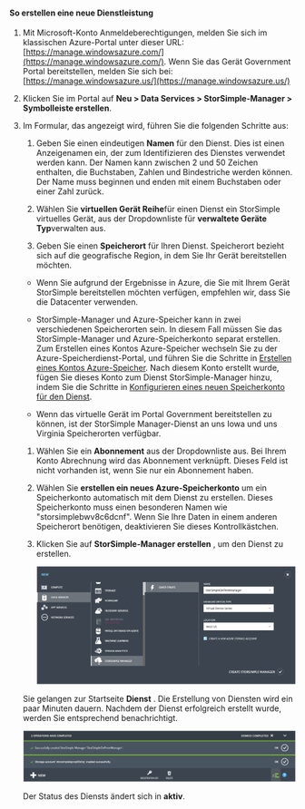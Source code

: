#### <a name="to-create-a-new-service"></a>So erstellen eine neue Dienstleistung

1.  Mit Microsoft-Konto Anmeldeberechtigungen, melden Sie sich im klassischen Azure-Portal unter dieser URL: [https://manage.windowsazure.com/](https://manage.windowsazure.com/). Wenn Sie das Gerät Government Portal bereitstellen, melden Sie sich bei: [https://manage.windowsazure.us/](https://manage.windowsazure.us/)

2.  Klicken Sie im Portal auf **Neu > Data Services > StorSimple-Manager > Symbolleiste erstellen**.

3.  Im Formular, das angezeigt wird, führen Sie die folgenden Schritte aus:

    1.  Geben Sie einen eindeutigen **Namen** für den Dienst. Dies ist einen Anzeigenamen ein, der zum Identifizieren des Dienstes verwendet werden kann. Der Namen kann zwischen 2 und 50 Zeichen enthalten, die Buchstaben, Zahlen und Bindestriche werden können. Der Name muss beginnen und enden mit einem Buchstaben oder einer Zahl zurück.

    2.  Wählen Sie **virtuellen Gerät Reihe**für einen Dienst ein StorSimple virtuelles Gerät, aus der Dropdownliste für **verwaltete Geräte Typ**verwalten aus.

    3.  Geben Sie einen **Speicherort** für Ihren Dienst. Speicherort bezieht sich auf die geografische Region, in dem Sie Ihr Gerät bereitstellen möchten.

     -   Wenn Sie aufgrund der Ergebnisse in Azure, die Sie mit Ihrem Gerät StorSimple bereitstellen möchten verfügen, empfehlen wir, dass Sie die Datacenter verwenden.

     -   StorSimple-Manager und Azure-Speicher kann in zwei verschiedenen Speicherorten sein. In diesem Fall müssen Sie das StorSimple-Manager und Azure-Speicherkonto separat erstellen. Zum Erstellen eines Kontos Azure-Speicher wechseln Sie zu der Azure-Speicherdienst-Portal, und führen Sie die Schritte in [Erstellen eines Kontos Azure-Speicher](storage-create-storage-account.md#create-a-storage-account). Nach diesem Konto erstellt wurde, fügen Sie dieses Konto zum Dienst StorSimple-Manager hinzu, indem Sie die Schritte in [Konfigurieren eines neuen Speicherkonto für den Dienst](#optional-step-configure-a-new-storage-account-for-the-service).
     
     -   Wenn das virtuelle Gerät im Portal Government bereitstellen zu können, ist der StorSimple Manager-Dienst an uns Iowa und uns Virginia Speicherorten verfügbar.
     
        
    1.  Wählen Sie ein **Abonnement** aus der Dropdownliste aus. Bei Ihrem Konto Abrechnung wird das Abonnement verknüpft. Dieses Feld ist nicht vorhanden ist, wenn Sie nur ein Abonnement haben.

    1.  Wählen Sie **erstellen ein neues Azure-Speicherkonto** um ein Speicherkonto automatisch mit dem Dienst zu erstellen. Dieses Speicherkonto muss einen besonderen Namen wie "storsimplebwv8c6dcnf". Wenn Sie Ihre Daten in einem anderen Speicherort benötigen, deaktivieren Sie dieses Kontrollkästchen.

    1.  Klicken Sie auf **StorSimple-Manager erstellen** , um den Dienst zu erstellen.

        ![](./media/storsimple-ova-create-new-service/image1m-include.png)

    Sie gelangen zur Startseite **Dienst** . Die Erstellung von Diensten wird ein paar Minuten dauern. Nachdem der Dienst erfolgreich erstellt wurde, werden Sie entsprechend benachrichtigt.

    ![](./media/storsimple-ova-create-new-service/image2-include.png)

    Der Status des Diensts ändert sich in **aktiv**.

